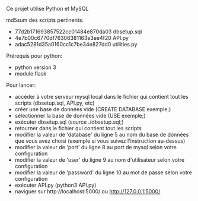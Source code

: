 Ce projet utilise Python et MySQL

md5sum des scripts pertinents:
- 77d2b171693857522cc01484e870da03  dbsetup.sql
- 4e7b00c6770df76306381163e3ee4f20  API.py
- adac5281d35a0160cc1c7be34e827dd0  utilities.py


Prérequis pour python:
- python version 3
- module flask

Pour lancer:
- accéder à votre serveur mysql local dans le fichier qui contient tout les scripts (dbsetup.sql, API.py, etc)
- créer une base de données vide (CREATE DATABASE exemple;)
- sélectionner la base de données vide (USE exemple;)
- exécuter dbsetup.sql (source ./dbsetup.sql;)
- retourner dans le fichier qui contient tout les scripts
- modifier la valeur de 'database' du ligne 5 au nom du base de données que vous avez choisi (exemple si vous suivez l'instruction au-dessus)
- modifier la valeur de 'port' du ligne 8 au port de mysql selon votre configuration
- modifier la valeur de 'user' du ligne 9 au nom d'utilisateur selon votre configuration
- modifier la valeur de 'password' du ligne 10 au mot de passe selon votre configuration
- exécuter API.py (python3 API.py)
- naviguer sur http://localhost:5000/ ou http://127.0.0.1:5000/

